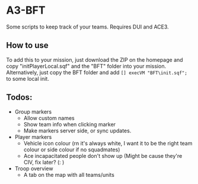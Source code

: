 # A3-BFT
Some scripts to keep track of your teams. Requires DUI and ACE3.

## How to use
To add this to your mission, just download the ZIP on the homepage and copy "initPlayerLocal.sqf" and the "BFT" folder into your mission. 
Alternatively, just copy the BFT folder and add `[] execVM "BFT\init.sqf";` to some local init.

## Todos: 
- Group markers
  - Allow custom names 
  - Show team info when clicking marker
  - Make markers server side, or sync updates. 
- Player markers
  - Vehicle icon colour (rn it's always white, I want it to be the right team colour or side colour if no squadmates)
  - Ace incapacitated people don't show up (Might be cause they're CIV, fix later? (: )
- Troop overview
  - A tab on the map with all teams/units